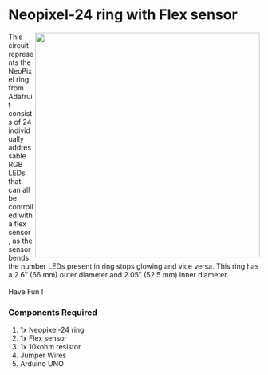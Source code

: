 <h1>Neopixel-24 ring with Flex sensor</h1>

<div>
    <img width=450 align=right src="https://github.com/Curovearth/Dive-into-Electronics/blob/main/Basics%201/16-Neopixel%2024%20ring/neopixel24.gif">
    <p>This circuit represents the NeoPixel ring from Adafruit consists of 24 individually addressable RGB LEDs that can all be controlled with a flex sensor , as the sensor bends the number LEDs present in ring stops glowing and vice versa. This ring has a 2.6″ (66 mm) outer diameter and 2.05″ (52.5 mm) inner diameter.<br><br>
  Have Fun !</p>
    
  <h3>Components Required</h3>
  <ol>
    <li>1x Neopixel-24 ring</li>
    <li>1x Flex sensor</li>
    <li>1x 10kohm resistor</li>
    <li>Jumper Wires</li>
    <li>Arduino UNO</li>
  </ol>
    
</div>

